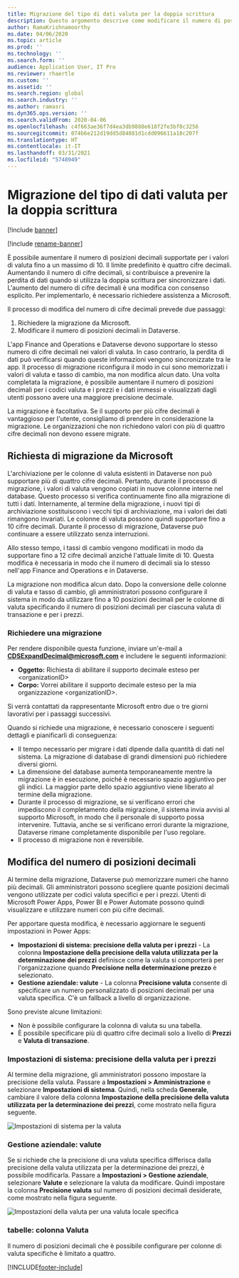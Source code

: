 ```yaml
---
title: Migrazione del tipo di dati valuta per la doppia scrittura
description: Questo argomento descrive come modificare il numero di posizioni decimali supportate dalla doppia scrittura per la valuta.
author: RamaKrishnamoorthy
ms.date: 04/06/2020
ms.topic: article
ms.prod: ''
ms.technology: ''
ms.search.form: ''
audience: Application User, IT Pro
ms.reviewer: rhaertle
ms.custom: ''
ms.assetid: ''
ms.search.region: global
ms.search.industry: ''
ms.author: ramasri
ms.dyn365.ops.version: ''
ms.search.validFrom: 2020-04-06
ms.openlocfilehash: c4f663ae36f7d4ea3db9888e618f2fe3bf8c3256
ms.sourcegitcommit: 074b6e212d19dd5d84881d1cdd096611a18c207f
ms.translationtype: HT
ms.contentlocale: it-IT
ms.lasthandoff: 03/31/2021
ms.locfileid: "5748949"
---
```

# <a name="currency-data-type-migration-for-dual-write"></a>Migrazione del tipo di dati valuta per la doppia scrittura

[!include [banner](../../includes/banner.md)]

[!include [rename-banner](~/includes/cc-data-platform-banner.md)]

È possibile aumentare il numero di posizioni decimali supportate per i valori di valuta fino a un massimo di 10. Il limite predefinito è quattro cifre decimali. Aumentando il numero di cifre decimali, si contribuisce a prevenire la perdita di dati quando si utilizza la doppia scrittura per sincronizzare i dati. L'aumento del numero di cifre decimali è una modifica con consenso esplicito. Per implementarlo, è necessario richiedere assistenza a Microsoft.

Il processo di modifica del numero di cifre decimali prevede due passaggi:

1. Richiedere la migrazione da Microsoft.
2. Modificare il numero di posizioni decimali in Dataverse.

L'app Finance and Operations e Dataverse devono supportare lo stesso numero di cifre decimali nei valori di valuta. In caso contrario, la perdita di dati può verificarsi quando queste informazioni vengono sincronizzate tra le app. Il processo di migrazione riconfigura il modo in cui sono memorizzati i valori di valuta e tasso di cambio, ma non modifica alcun dato. Una volta completata la migrazione, è possibile aumentare il numero di posizioni decimali per i codici valuta e i prezzi e i dati immessi e visualizzati dagli utenti possono avere una maggiore precisione decimale.

La migrazione è facoltativa. Se il supporto per più cifre decimali è vantaggioso per l'utente, consigliamo di prendere in considerazione la migrazione. Le organizzazioni che non richiedono valori con più di quattro cifre decimali non devono essere migrate.

## <a name="requesting-migration-from-microsoft"></a>Richiesta di migrazione da Microsoft

L'archiviazione per le colonne di valuta esistenti in Dataverse non può supportare più di quattro cifre decimali. Pertanto, durante il processo di migrazione, i valori di valuta vengono copiati in nuove colonne interne nel database. Questo processo si verifica continuamente fino alla migrazione di tutti i dati. Internamente, al termine della migrazione, i nuovi tipi di archiviazione sostituiscono i vecchi tipi di archiviazione, ma i valori dei dati rimangono invariati. Le colonne di valuta possono quindi supportare fino a 10 cifre decimali. Durante il processo di migrazione, Dataverse può continuare a essere utilizzato senza interruzioni.

Allo stesso tempo, i tassi di cambio vengono modificati in modo da supportare fino a 12 cifre decimali anziché l'attuale limite di 10. Questa modifica è necessaria in modo che il numero di decimali sia lo stesso nell'app Finance and Operations e in Dataverse.

La migrazione non modifica alcun dato. Dopo la conversione delle colonne di valuta e tasso di cambio, gli amministratori possono configurare il sistema in modo da utilizzare fino a 10 posizioni decimali per le colonne di valuta specificando il numero di posizioni decimali per ciascuna valuta di transazione e per i prezzi.

### <a name="request-a-migration"></a>Richiedere una migrazione

Per rendere disponibile questa funzione, inviare un'e-mail a **CDSExpandDecimal@microsoft.com** e includere le seguenti informazioni:

+ **Oggetto:** Richiesta di abilitare il supporto decimale esteso per \<organizationID\>
+ **Corpo:** Vorrei abilitare il supporto decimale esteso per la mia organizzazione \<organizationID\>.

Si verrà contattati da rappresentante Microsoft entro due o tre giorni lavorativi per i passaggi successivi.

Quando si richiede una migrazione, è necessario conoscere i seguenti dettagli e pianificarli di conseguenza:

+ Il tempo necessario per migrare i dati dipende dalla quantità di dati nel sistema. La migrazione di database di grandi dimensioni può richiedere diversi giorni.
+ La dimensione del database aumenta temporaneamente mentre la migrazione è in esecuzione, poiché è necessario spazio aggiuntivo per gli indici. La maggior parte dello spazio aggiuntivo viene liberato al termine della migrazione.
+ Durante il processo di migrazione, se si verificano errori che impediscono il completamento della migrazione, il sistema invia avvisi al supporto Microsoft, in modo che il personale di supporto possa intervenire. Tuttavia, anche se si verificano errori durante la migrazione, Dataverse rimane completamente disponibile per l'uso regolare.
+ Il processo di migrazione non è reversibile.

## <a name="changing-the-number-of-decimal-places"></a>Modifica del numero di posizioni decimali

Al termine della migrazione, Dataverse può memorizzare numeri che hanno più decimali. Gli amministratori possono scegliere quante posizioni decimali vengono utilizzate per codici valuta specifici e per i prezzi. Utenti di Microsoft Power Apps, Power BI e Power Automate possono quindi visualizzare e utilizzare numeri con più cifre decimali.

Per apportare questa modifica, è necessario aggiornare le seguenti impostazioni in Power Apps:

+ **Impostazioni di sistema: precisione della valuta per i prezzi** - La colonna **Impostazione della precisione della valuta utilizzata per la determinazione dei prezzi** definisce come la valuta si comporterà per l'organizzazione quando **Precisione nella determinazione prezzo** è selezionato.
+ **Gestione aziendale: valute** - La colonna **Precisione valuta** consente di specificare un numero personalizzato di posizioni decimali per una valuta specifica. C'è un fallback a livello di organizzazione.

Sono previste alcune limitazioni:

+ Non è possibile configurare la colonna di valuta su una tabella.
+ È possibile specificare più di quattro cifre decimali solo a livello di **Prezzi** e **Valuta di transazione**.

### <a name="system-settings-currency-precision-for-pricing"></a>Impostazioni di sistema: precisione della valuta per i prezzi

Al termine della migrazione, gli amministratori possono impostare la precisione della valuta. Passare a **Impostazioni \> Amministrazione** e selezionare **Impostazioni di sistema**. Quindi, nella scheda **Generale**, cambiare il valore della colonna **Impostazione della precisione della valuta utilizzata per la determinazione dei prezzi**, come mostrato nella figura seguente.

![Impostazioni di sistema per la valuta](media/currency-system-settings.png)

### <a name="business-management-currencies"></a>Gestione aziendale: valute

Se si richiede che la precisione di una valuta specifica differisca dalla precisione della valuta utilizzata per la determinazione dei prezzi, è possibile modificarla. Passare a **Impostazioni \> Gestione aziendale**, selezionare **Valute** e selezionare la valuta da modificare. Quindi impostare la colonna **Precisione valuta** sul numero di posizioni decimali desiderate, come mostrato nella figura seguente.

![Impostazioni della valuta per una valuta locale specifica](media/specific-currency.png)

### <a name="tables-currency-column"></a>tabelle: colonna Valuta

Il numero di posizioni decimali che è possibile configurare per colonne di valuta specifiche è limitato a quattro.


[!INCLUDE[footer-include](../../../../includes/footer-banner.md)]